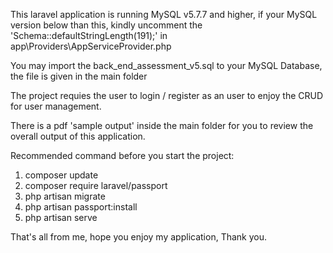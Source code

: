 This laravel application is running MySQL v5.7.7 and higher, if your MySQL version below than this, kindly uncomment the 'Schema::defaultStringLength(191);' in app\Providers\AppServiceProvider.php

You may import the back_end_assessment_v5.sql to your MySQL Database, the file is given in the main folder

The project requies the user to login / register as an user to enjoy the CRUD for user management. 

There is a pdf 'sample output' inside the main folder for you to review the overall output of this application. 


Recommended command before you start the project: 

1. composer update
2. composer require laravel/passport
3. php artisan migrate
4. php artisan passport:install
5. php artisan serve

That's all from me, hope you enjoy my application, Thank you. 
